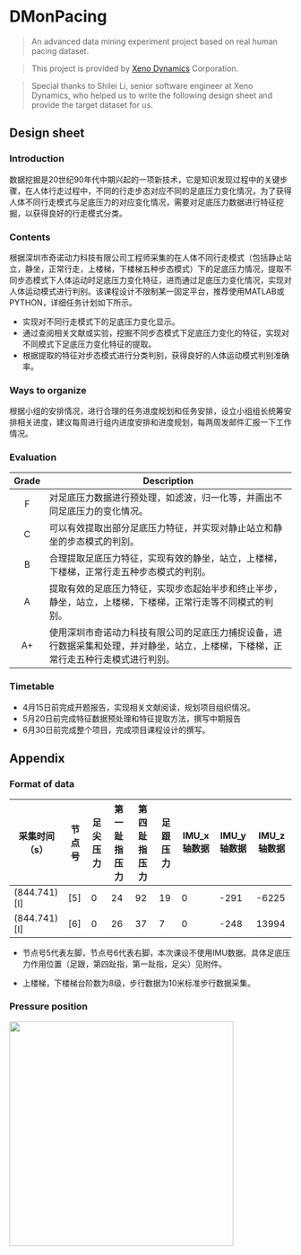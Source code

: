 # DMonPacing

> An advanced data mining experiment project based on real human pacing dataset.

> This project is provided by [Xeno Dynamics](www.xeno.com/) Corporation.

> Special thanks to Shilei Li, senior software engineer at Xeno Dynamics, who helped us to write the following design sheet and provide the target dataset for us.

## Design sheet
###

### Introduction
数据挖掘是20世纪90年代中期兴起的一项新技术，它是知识发现过程中的关键步骤，在人体行走过程中，不同的行走步态对应不同的足底压力变化情况，为了获得人体不同行走模式与足底压力的对应变化情况，需要对足底压力数据进行特征挖掘，以获得良好的行走模式分类。

### Contents
根据深圳市奇诺动力科技有限公司工程师采集的在人体不同行走模式（包括静止站立，静坐，正常行走，上楼梯，下楼梯五种步态模式）下的足底压力情况，提取不同步态模式下人体运动时足底压力变化特征，进而通过足底压力变化情况，实现对人体运动模式进行判别。该课程设计不限制某一固定平台，推荐使用MATLAB或PYTHON，详细任务计划如下所示。

* 实现对不同行走模式下的足底压力变化显示。
* 通过查阅相关文献或实验，挖掘不同步态模式下足底压力变化的特征，实现对不同模式下足底压力变化特征的提取。
* 根据提取的特征对步态模式进行分类判别，获得良好的人体运动模式判别准确率。

### Ways to organize
根据小组的安排情况，进行合理的任务进度规划和任务安排，设立小组组长统筹安排相关进度，建议每周进行组内进度安排和进度规划，每两周发邮件汇报一下工作情况。

### Evaluation
|Grade | Description|
|:---:|---|
| F| 对足底压力数据进行预处理，如滤波，归一化等，并画出不同足底压力的变化情况。|
|C |可以有效提取出部分足底压力特征，并实现对静止站立和静坐的步态模式的判别。|
|B| 合理提取足底压力特征，实现有效的静坐，站立，上楼梯，下楼梯，正常行走五种步态模式的判别。|
|A| 提取有效的足底压力特征，实现步态起始半步和终止半步，静坐，站立，上楼梯，下楼梯，正常行走等不同模式的判别。|
|A+ |使用深圳市奇诺动力科技有限公司的足底压力捕捉设备，进行数据采集和处理，并对静坐，站立，上楼梯，下楼梯，正常行走五种行走模式进行判别。|

### Timetable
* 4月15日前完成开题报告，实现相关文献阅读，规划项目组织情况。
* 5月20日前完成特征数据预处理和特征提取方法，撰写中期报告
* 6月30日前完成整个项目，完成项目课程设计的撰写。

## Appendix

### Format of data
 
 | 采集时间（s）| 节点号 | 足尖压力| 第一趾指压力 | 第四趾指压力 | 足跟压力 | IMU_x轴数据 | IMU_y轴数据 | IMU_z轴数据 |
 | ---------- | ----- | ------ | ---------- | ---------- | ---- | ---- | ---- | ---- |
 |(844.741)[I]| [5]| 0| 24| 92| 19| 0| -291|-6225| 
 |(844.741)[I]| [6]| 0| 26| 37| 7|  0| -248|13994|


* 节点号5代表左脚，节点号6代表右脚，本次课设不使用IMU数据。具体足底压力作用位置（足跟，第四趾指，第一趾指，足尖）见附件。

* 上楼梯，下楼梯台阶数为8级，步行数据为10米标准步行数据采集。

### Pressure position

<img width="400" src = "https://github.com/lifesaver0129/DMonPacing/blob/master/location_drawing.jpg" >
